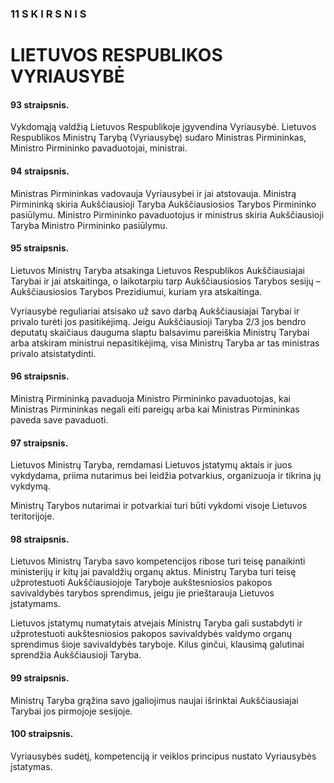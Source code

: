 ### 11 S K I R S N I S

# LIETUVOS RESPUBLIKOS VYRIAUSYBĖ

#### 93 straipsnis.

Vykdomąją valdžią Lietuvos Respublikoje įgyvendina Vyriausybė. Lietuvos Respublikos Ministrų Tarybą (Vyriausybę) sudaro Ministras Pirmininkas, Ministro Pirmininko pavaduotojai, ministrai.

#### 94 straipsnis.

Ministras Pirmininkas vadovauja Vyriausybei ir jai atstovauja.
Ministrą Pirmininką skiria Aukščiausioji Taryba Aukščiausiosios Tarybos Pirmininko pasiūlymu. Ministro Pirmininko pavaduotojus ir ministrus skiria Aukščiausioji Taryba Ministro Pirmininko pasiūlymu.

#### 95 straipsnis.

Lietuvos Ministrų Taryba atsakinga Lietuvos Respublikos Aukščiausiajai Tarybai ir jai atskaitinga, o laikotarpiu tarp Aukščiausiosios Tarybos sesijų – Aukščiausiosios Tarybos Prezidiumui, kuriam yra atskaitinga.

Vyriausybė reguliariai atsisako už savo darbą Aukščiausiajai Tarybai ir privalo turėti jos pasitikėjimą. Jeigu Aukščiausioji Taryba 2/3 jos bendro deputatų skaičiaus dauguma slaptu balsavimu pareiškia Ministrų Tarybai arba atskiram ministrui nepasitikėjimą, visa Ministrų Taryba ar tas ministras privalo atsistatydinti.

#### 96 straipsnis.

Ministrą Pirmininką pavaduoja Ministro Pirmininko pavaduotojas, kai Ministras Pirmininkas negali eiti pareigų arba kai Ministras Pirmininkas paveda save pavaduoti.

#### 97 straipsnis.

Lietuvos Ministrų Taryba, remdamasi Lietuvos įstatymų aktais ir juos vykdydama, priima nutarimus bei leidžia potvarkius, organizuoja ir tikrina jų vykdymą.

Ministrų Tarybos nutarimai ir potvarkiai turi būti vykdomi visoje Lietuvos teritorijoje.

#### 98 straipsnis.

Lietuvos Ministrų Taryba savo kompetencijos ribose turi teisę panaikinti ministerijų ir kitų jai pavaldžių organų aktus. Ministrų Taryba turi teisę užprotestuoti Aukščiausiojoje Taryboje aukštesniosios pakopos savivaldybės tarybos sprendimus, jeigu jie prieštarauja Lietuvos įstatymams.

Lietuvos įstatymų numatytais atvejais Ministrų Taryba gali sustabdyti ir užprotestuoti aukštesniosios pakopos savivaldybės valdymo organų sprendimus šioje savivaldybės taryboje. Kilus ginčui, klausimą galutinai sprendžia Aukščiausioji Taryba.

#### 99 straipsnis.

Ministrų Taryba grąžina savo įgaliojimus naujai išrinktai Aukščiausiajai Tarybai jos pirmojoje sesijoje.

#### 100 straipsnis.

Vyriausybės sudėtį, kompetenciją ir veiklos principus nustato Vyriausybės įstatymas.
